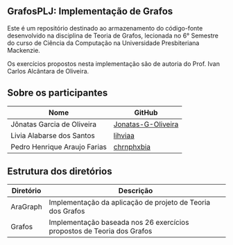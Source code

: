 ## GrafosPLJ: Implementação de Grafos

Este é um repositório destinado ao armazenamento do código-fonte desenvolvido na
disciplina de Teoria de Grafos, lecionada no 6° Semestre do curso de Ciência da
Computação na Universidade Presbiteriana Mackenzie.

Os exercícios propostos nesta implementação são de autoria do Prof. Ivan Carlos
Alcântara de Oliveira.

## Sobre os participantes
|Nome|GitHub|
|---|---|
|Jônatas Garcia de Oliveira|[Jonatas-G-Oliveira](https://github.com/Jonatas-G-Oliveira)|
|Livia Alabarse dos Santos|[lihviaa](https://github.com/lihviaa)|
|Pedro Henrique Araujo Farias|[chrnphxbia](https://github.com/chrnphxbia)|

## Estrutura dos diretórios
|Diretório|Descrição|
|---------|---------|
|AraGraph|Implementação da aplicação de projeto de Teoria dos Grafos|
|Grafos|Implementação baseada nos 26 exercícios propostos de Teoria dos Grafos|
